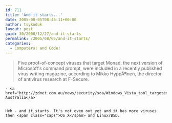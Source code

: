 ```yaml
---
id: 711
title: 'And it starts...'
date: 2005-08-05T08:46:11+00:00
author: tsykoduk
layout: post
guid: 30/2008/12/27/and-it-starts
permalink: /2005/08/05/and-it-starts/
categories:
  - Computers! and Code!
---
```

<blockquote>Five proof-of-concept viruses that target Monad, the next version of Microsoft's command prompt, were included in a recently published virus writing magazine, according to Mikko HyppÃ¶nen, the director of antivirus research at F-Secure.
	</blockquote>

	- <a href="http://zdnet.com.au/news/security/soa/Windows_Vista_tool_targeted_by_virus_writers/0,2000061744,39205746,00.htm">ZDNet Australia</a>


	Heh - and it starts. It's not even out yet and it has more viruses then <span class="caps">OS X</span> and Linux/BSD.